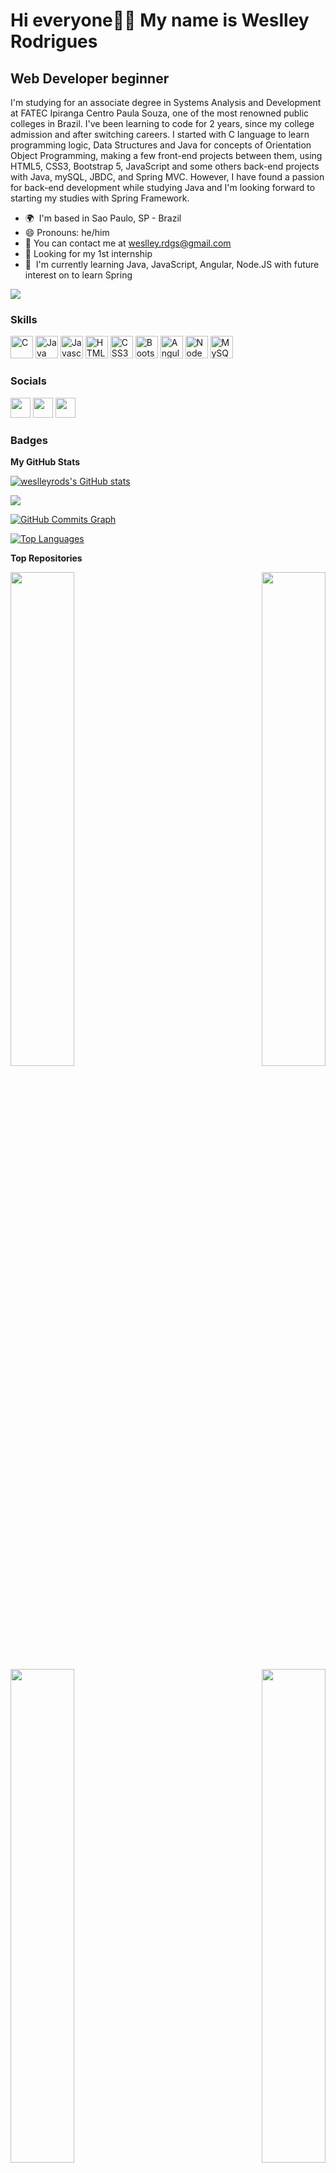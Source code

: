 Hi everyone👋🏻 My name is Weslley Rodrigues
==================================

Web Developer beginner
----------------------

I'm studying for an associate degree in Systems Analysis and Development at FATEC Ipiranga Centro Paula Souza, one of the most renowned public colleges in Brazil. I've been learning to code for 2 years, since my college admission and after switching careers. I started with C language to learn programming logic, Data Structures and Java for concepts of Orientation Object Programming, making a few front-end projects between them, using HTML5, CSS3, Bootstrap 5, JavaScript and some others back-end projects with Java, mySQL, JBDC, and Spring MVC. However, I have found a passion for back-end development while studying Java and I'm looking forward to starting my studies with Spring Framework.

*   🌍  I'm based in Sao Paulo, SP - Brazil
*   😄  Pronouns: he/him
*   📧  You can contact me at [weslley.rdgs@gmail.com](mailto:weslley.rdgs@gmail.com)
*   🔭  Looking for my 1st internship
*   🌱  I'm currently learning Java, JavaScript, Angular, Node.JS with future interest on to learn Spring

<a href="https://www.github.com/weslleyrods" target="_blank" rel="noreferrer"><img
src="https://img.shields.io/github/followers/weslleyrods?logo=github&style=for-the-badge&color=a855f7&labelColor=0f172a" /></a>
### Skills

<p align="left">
<a href="https://docs.microsoft.com/en-us/cpp/?view=msvc-170" target="_blank" rel="noreferrer"><img src="https://raw.githubusercontent.com/danielcranney/readme-generator/main/public/icons/skills/c-colored.svg" width="36" height="36" alt="C" /></a>
<a href="https://www.oracle.com/java/" target="_blank" rel="noreferrer"><img src="https://raw.githubusercontent.com/danielcranney/readme-generator/main/public/icons/skills/java-colored.svg" width="36" height="36" alt="Java" /></a>
<a href="https://developer.mozilla.org/en-US/docs/Web/JavaScript" target="_blank" rel="noreferrer"><img src="https://raw.githubusercontent.com/danielcranney/readme-generator/main/public/icons/skills/javascript-colored.svg" width="36" height="36" alt="Javascript" /></a>
<a href="https://developer.mozilla.org/en-US/docs/Glossary/HTML5" target="_blank" rel="noreferrer"><img src="https://raw.githubusercontent.com/danielcranney/readme-generator/main/public/icons/skills/html5-colored.svg" width="36" height="36" alt="HTML5" /></a>
<a href="https://www.w3.org/TR/CSS/#css" target="_blank" rel="noreferrer"><img src="https://raw.githubusercontent.com/danielcranney/readme-generator/main/public/icons/skills/css3-colored.svg" width="36" height="36" alt="CSS3" /></a>
<a href="https://getbootstrap.com/" target="_blank" rel="noreferrer"><img src="https://raw.githubusercontent.com/danielcranney/readme-generator/main/public/icons/skills/bootstrap-colored.svg" width="36" height="36" alt="Bootstrap" /></a>
<a href="https://angular.io/" target="_blank" rel="noreferrer"><img src="https://upload.wikimedia.org/wikipedia/commons/thumb/c/cf/Angular_full_color_logo.svg/2048px-Angular_full_color_logo.svg.png" width="36" height="36" alt="Angular" /></a>
<a href="https://nodejs.org/en/" target="_blank" rel="noreferrer"><img src="https://raw.githubusercontent.com/danielcranney/readme-generator/main/public/icons/skills/nodejs-colored.svg" width="36" height="36" alt="NodeJS" /></a>
<a href="https://www.mysql.com/" target="_blank" rel="noreferrer"><img src="https://raw.githubusercontent.com/danielcranney/readme-generator/main/public/icons/skills/mysql-colored.svg" width="36" height="36" alt="MySQL" /></a>
</p>

### Socials

<p align="left"> <a href="https://www.dev.to/weslleyrods" target="_blank" rel="noreferrer"><img src="https://raw.githubusercontent.com/danielcranney/readme-generator/main/public/icons/socials/devdotto.svg" width="32" height="32" /></a> <a href="https://www.github.com/weslleyrods" target="_blank" rel="noreferrer"><img src="https://raw.githubusercontent.com/danielcranney/readme-generator/main/public/icons/socials/github.svg" width="32" height="32" /></a> <a href="https://www.linkedin.com/in/weslleyrods" target="_blank" rel="noreferrer"><img src="https://raw.githubusercontent.com/danielcranney/readme-generator/main/public/icons/socials/linkedin.svg" width="32" height="32" /></a></p>

### Badges

<b>My GitHub Stats</b>

<a href="http://www.github.com/weslleyrods"><img src="https://github-readme-stats.vercel.app/api?username=weslleyrods&show_icons=true&hide=&count_private=true&title_color=a855f7&text_color=ffffff&icon_color=14b8a6&bg_color=0f172a&hide_border=true&show_icons=true" alt="weslleyrods's GitHub stats" /></a>

<a href="http://www.github.com/weslleyrods"><img src="https://github-readme-streak-stats.herokuapp.com/?user=weslleyrods&stroke=ffffff&background=0f172a&ring=a855f7&fire=a855f7&currStreakNum=ffffff&currStreakLabel=a855f7&sideNums=ffffff&sideLabels=ffffff&dates=ffffff&hide_border=true" /></a>

<a href="http://www.github.com/weslleyrods"><img src="https://activity-graph.herokuapp.com/graph?username=weslleyrods&bg_color=0f172a&color=ffffff&line=14b8a6&point=ffffff&area_color=0f172a&area=true&hide_border=true&custom_title=GitHub%20Commits%20Graph" alt="GitHub Commits Graph" /></a>

<a href="https://github.com/weslleyrods" align="left"><img src="https://github-readme-stats.vercel.app/api/top-langs/?username=weslleyrods&langs_count=10&title_color=a855f7&text_color=ffffff&icon_color=14b8a6&bg_color=0f172a&hide_border=true&locale=en&custom_title=Top%20%Languages" alt="Top Languages" /></a>

<b>Top Repositories</b>

<div width="100%" align="center"><a href="https://github.com/weslleyrods/20221_dart_coffee_store" align="left"><img align="left" width="45%" src="https://github-readme-stats.vercel.app/api/pin/?username=weslleyrods&repo=20221_dart_coffee_store&title_color=a855f7&text_color=ffffff&icon_color=14b8a6&bg_color=0f172a&hide_border=true&locale=en" /></a><a href="https://github.com/weslleyrods/20221_api_open_weather_map" align="right"><img align="right" width="45%" src="https://github-readme-stats.vercel.app/api/pin/?username=weslleyrods&repo=20221_api_open_weather_map&title_color=a855f7&text_color=ffffff&icon_color=14b8a6&bg_color=0f172a&hide_border=true&locale=en" /></a></div><br /><br /><br /><br /><br /><br /><br />

<br /><br /><br /><br /><br />

<div width="100%" align="center"><a href="https://github.com/weslleyrods/20221_dio_backend_devweek_bd_sus_cancer_de_mama" align="left"><img align="left" width="45%" src="https://github-readme-stats.vercel.app/api/pin/?username=weslleyrods&repo=20221_dio_backend_devweek_bd_sus_cancer_de_mama&title_color=a855f7&text_color=ffffff&icon_color=14b8a6&bg_color=0f172a&hide_border=true&locale=en" /></a><a href="https://github.com/weslleyrods/20212_jbdc_bd_pessoas" align="right"><img align="right" width="45%" src="https://github-readme-stats.vercel.app/api/pin/?username=weslleyrods&repo=20212_jbdc_bd_pessoas&title_color=a855f7&text_color=ffffff&icon_color=14b8a6&bg_color=0f172a&hide_border=true&locale=en" /></a></div>
